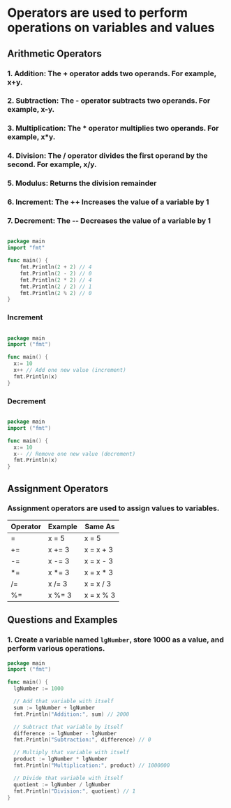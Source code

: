 # Operators are used to perform operations on variables and values

## Arithmetic Operators

### 1. Addition: The + operator adds two operands. For example, x+y.

### 2. Subtraction: The - operator subtracts two operands. For example, x-y.

### 3. Multiplication: The * operator multiplies two operands. For example, x*y.

### 4. Division: The / operator divides the first operand by the second. For example, x/y.

### 5. Modulus: Returns the division remainder

### 6. Increment: The ++ Increases the value of a variable by 1

### 7. Decrement: The -- Decreases the value of a variable by 1

```go

package main
import "fmt"

func main() {
	fmt.Println(2 + 2) // 4
	fmt.Println(2 - 2) // 0
	fmt.Println(2 * 2) // 4
	fmt.Println(2 / 2) // 1
	fmt.Println(2 % 2) // 0
}
```

### Increment

```go

package main
import ("fmt")

func main() {
  x:= 10
  x++ // Add one new value (increment)
  fmt.Println(x)
}
```

### Decrement

```go

package main
import ("fmt")

func main() {
  x:= 10
  x-- // Remove one new value (decrement)
  fmt.Println(x)
}
```

## Assignment Operators

### Assignment operators are used to assign values to variables.

| Operator | Example | Same As    |
| -------- | ------- | ---------- |
| =        | x = 5   | x = 5      |
| +=       | x += 3  | x = x + 3  |
| -=       | x -= 3  | x = x - 3  |
| \*=      | x \*= 3 | x = x \* 3 |
| /=       | x /= 3  | x = x / 3  |
| %=       | x %= 3  | x = x % 3  |

## Questions and Examples

### 1. Create a variable named `lgNumber`, store 1000 as a value, and perform various operations.

```go
package main
import ("fmt")

func main() {
  lgNumber := 1000

  // Add that variable with itself
  sum := lgNumber + lgNumber
  fmt.Println("Addition:", sum) // 2000

  // Subtract that variable by itself
  difference := lgNumber - lgNumber
  fmt.Println("Subtraction:", difference) // 0

  // Multiply that variable with itself
  product := lgNumber * lgNumber
  fmt.Println("Multiplication:", product) // 1000000

  // Divide that variable with itself
  quotient := lgNumber / lgNumber
  fmt.Println("Division:", quotient) // 1
}
```

